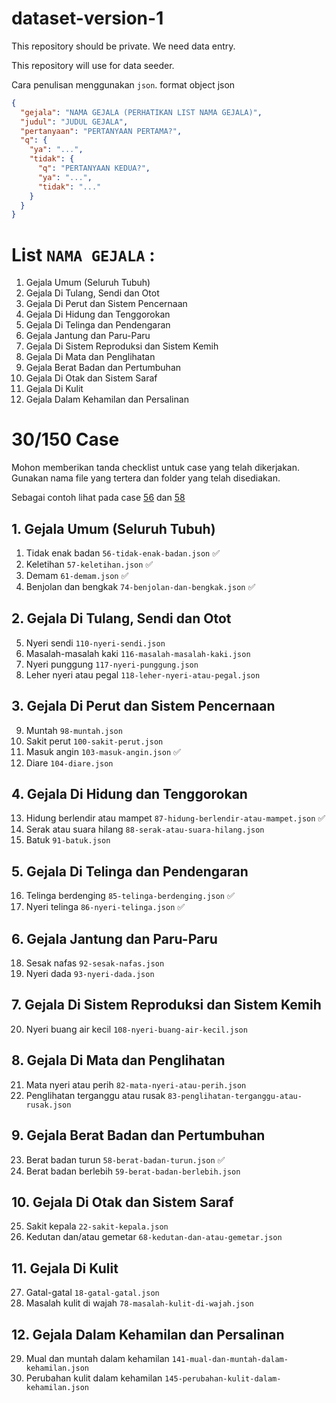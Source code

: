 # dataset-version-1
This repository should be private. We need data entry.

This repository will use for data seeder.

Cara penulisan menggunakan `json`. 
format object json 

```json
{
  "gejala": "NAMA GEJALA (PERHATIKAN LIST NAMA GEJALA)",
  "judul": "JUDUL GEJALA",
  "pertanyaan": "PERTANYAAN PERTAMA?",
  "q": {
    "ya": "...",
    "tidak": {
      "q": "PERTANYAAN KEDUA?",
      "ya": "...",
      "tidak": "..."
    }
  }
}
```

# List `NAMA GEJALA` : 
1. Gejala Umum (Seluruh Tubuh)
2. Gejala Di Tulang, Sendi dan Otot
3. Gejala Di Perut dan Sistem Pencernaan
4. Gejala Di Hidung dan Tenggorokan
5. Gejala Di Telinga dan Pendengaran
6. Gejala Jantung dan Paru-Paru
7. Gejala Di Sistem Reproduksi dan Sistem Kemih
8. Gejala Di Mata dan Penglihatan
9. Gejala Berat Badan dan Pertumbuhan
10. Gejala Di Otak dan Sistem Saraf
11. Gejala Di Kulit 
12. Gejala Dalam Kehamilan dan Persalinan


# 30/150 Case 

Mohon memberikan tanda checklist untuk case yang telah dikerjakan. 
Gunakan nama file yang tertera dan folder yang telah disediakan. 

Sebagai contoh lihat pada case [56](./1-gejala-umum/56-tidak-enak-badan.json) dan [58](./9-gejala-berat-badan-pertumbuhan/58-berat-badan-turun.json)

## 1. Gejala Umum (Seluruh Tubuh)
1. Tidak enak badan `56-tidak-enak-badan.json` ✅
2. Keletihan `57-keletihan.json` ✅
3. Demam `61-demam.json` ✅
4. Benjolan dan bengkak `74-benjolan-dan-bengkak.json` ✅

## 2. Gejala Di Tulang, Sendi dan Otot
5. Nyeri sendi `110-nyeri-sendi.json`
6. Masalah-masalah kaki `116-masalah-masalah-kaki.json`
7. Nyeri punggung `117-nyeri-punggung.json`
8. Leher nyeri atau pegal `118-leher-nyeri-atau-pegal.json`

## 3. Gejala Di Perut dan Sistem Pencernaan
9. Muntah `98-muntah.json`
10. Sakit perut `100-sakit-perut.json`
11. Masuk angin `103-masuk-angin.json` ✅
12. Diare `104-diare.json`

## 4. Gejala Di Hidung dan Tenggorokan
13. Hidung berlendir atau mampet `87-hidung-berlendir-atau-mampet.json` ✅
14. Serak atau suara hilang `88-serak-atau-suara-hilang.json`
15. Batuk `91-batuk.json`

## 5. Gejala Di Telinga dan Pendengaran
16. Telinga berdenging `85-telinga-berdenging.json` ✅
17. Nyeri telinga `86-nyeri-telinga.json` ✅

## 6. Gejala Jantung dan Paru-Paru
18. Sesak nafas `92-sesak-nafas.json`
19. Nyeri dada  `93-nyeri-dada.json`

## 7. Gejala Di Sistem Reproduksi dan Sistem Kemih
20. Nyeri buang air kecil `108-nyeri-buang-air-kecil.json`

## 8. Gejala Di Mata dan Penglihatan
21. Mata nyeri atau perih `82-mata-nyeri-atau-perih.json`
22. Penglihatan terganggu atau rusak `83-penglihatan-terganggu-atau-rusak.json`

## 9. Gejala Berat Badan dan Pertumbuhan
23. Berat badan turun `58-berat-badan-turun.json` ✅
24. Berat badan berlebih `59-berat-badan-berlebih.json`

## 10. Gejala Di Otak dan Sistem Saraf
25. Sakit kepala `22-sakit-kepala.json`
26. Kedutan dan/atau gemetar `68-kedutan-dan-atau-gemetar.json`

## 11. Gejala Di Kulit
27. Gatal-gatal `18-gatal-gatal.json`
28. Masalah kulit di wajah `78-masalah-kulit-di-wajah.json`

## 12. Gejala Dalam Kehamilan dan Persalinan
29. Mual dan muntah dalam kehamilan `141-mual-dan-muntah-dalam-kehamilan.json`
30. Perubahan kulit dalam kehamilan `145-perubahan-kulit-dalam-kehamilan.json`
